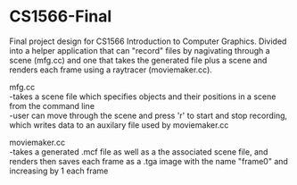 # CS1566-Final

Final project design for CS1566 Introduction to Computer Graphics. Divided into a helper application that can "record" files by nagivating through a scene (mfg.cc) and one that takes the generated file plus a scene and renders each frame using a raytracer (moviemaker.cc).    
    
mfg.cc    
-takes a scene file which specifies objects and their positions in a scene from the command line    
-user can move through the scene and press 'r' to start and stop recording, which writes data to an auxilary file used by moviemaker.cc    
    
moviemaker.cc    
-takes a generated .mcf file as well as a the associated scene file, and renders then saves each frame as a .tga image with the name "frame0" and increasing by 1 each frame    

